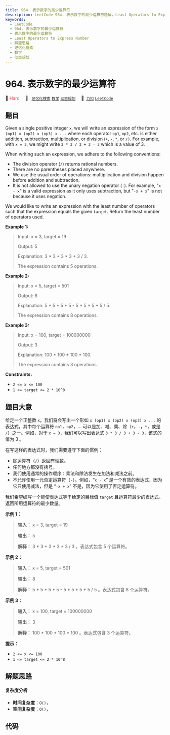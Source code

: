 ```yaml
---
title: 964. 表示数字的最少运算符
description: LeetCode 964. 表示数字的最少运算符题解，Least Operators to Express Number，包含解题思路、复杂度分析以及完整的 JavaScript 代码实现。
keywords:
  - LeetCode
  - 964. 表示数字的最少运算符
  - 表示数字的最少运算符
  - Least Operators to Express Number
  - 解题思路
  - 记忆化搜索
  - 数学
  - 动态规划
---
```


# 964. 表示数字的最少运算符

🔴 <font color=#ff334b>Hard</font>&emsp; 🔖&ensp; [`记忆化搜索`](/tag/memoization.md) [`数学`](/tag/math.md) [`动态规划`](/tag/dynamic-programming.md)&emsp; 🔗&ensp;[`力扣`](https://leetcode.cn/problems/least-operators-to-express-number) [`LeetCode`](https://leetcode.com/problems/least-operators-to-express-number)

## 题目

Given a single positive integer `x`, we will write an expression of the form
`x (op1) x (op2) x (op3) x ...` where each operator `op1`, `op2`, etc. is
either addition, subtraction, multiplication, or division (`+`, `-`, `*`, or
`/)`. For example, with `x = 3`, we might write `3 * 3 / 3 + 3 - 3` which is a
value of 3.

When writing such an expression, we adhere to the following conventions:

  * The division operator (`/`) returns rational numbers.
  * There are no parentheses placed anywhere.
  * We use the usual order of operations: multiplication and division happen before addition and subtraction.
  * It is not allowed to use the unary negation operator (`-`). For example, "`x - x`" is a valid expression as it only uses subtraction, but "`-x + x`" is not because it uses negation.

We would like to write an expression with the least number of operators such
that the expression equals the given `target`. Return the least number of
operators used.



**Example 1:**

> Input: x = 3, target = 19
> 
> Output: 5
> 
> Explanation: 3 * 3 + 3 * 3 + 3 / 3.
> 
> The expression contains 5 operations.

**Example 2:**

> Input: x = 5, target = 501
> 
> Output: 8
> 
> Explanation: 5 * 5 * 5 * 5 - 5 * 5 * 5 + 5 / 5.
> 
> The expression contains 8 operations.

**Example 3:**

> Input: x = 100, target = 100000000
> 
> Output: 3
> 
> Explanation: 100 * 100 * 100 * 100.
> 
> The expression contains 3 operations.

**Constraints:**

  * `2 <= x <= 100`
  * `1 <= target <= 2 * 10^8`


## 题目大意

给定一个正整数 `x`，我们将会写出一个形如 `x (op1) x (op2) x (op3) x ...` 的表达式，其中每个运算符
`op1`，`op2`，… 可以是加、减、乘、除（`+`，`-`，`*`，或是 `/`）之一。例如，对于 `x = 3`，我们可以写出表达式 `3 * 3
/ 3 + 3 - 3`，该式的值为 3 。

在写这样的表达式时，我们需要遵守下面的惯例：

  * 除运算符（`/`）返回有理数。
  * 任何地方都没有括号。
  * 我们使用通常的操作顺序：乘法和除法发生在加法和减法之前。
  * 不允许使用一元否定运算符（`-`）。例如，“`x - x`” 是一个有效的表达式，因为它只使用减法，但是 “`-x + x`” 不是，因为它使用了否定运算符。 

我们希望编写一个能使表达式等于给定的目标值 `target` 且运算符最少的表达式。返回所用运算符的最少数量。



**示例 1：**

> 
> 
> 
> 
> 
> **输入：** x = 3, target = 19
> 
> **输出：** 5
> 
> **解释：** 3 * 3 + 3 * 3 + 3 / 3 。表达式包含 5 个运算符。
> 
> 

**示例 2：**

> 
> 
> 
> 
> 
> **输入：** x = 5, target = 501
> 
> **输出：** 8
> 
> **解释：** 5 * 5 * 5 * 5 - 5 * 5 * 5 + 5 / 5 。表达式包含 8 个运算符。
> 
> 

**示例 3：**

> 
> 
> 
> 
> 
> **输入：** x = 100, target = 100000000
> 
> **输出：** 3
> 
> **解释：** 100 * 100 * 100 * 100 。表达式包含 3 个运算符。



**提示：**

  * `2 <= x <= 100`
  * `1 <= target <= 2 * 10^8`


## 解题思路

#### 复杂度分析

- **时间复杂度**：`O()`，
- **空间复杂度**：`O()`，

## 代码

```javascript

```